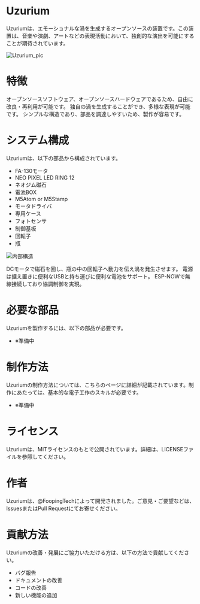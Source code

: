 # Uzurium
Uzuriumは、エモーショナルな渦を生成するオープンソースの装置です。この装置は、音楽や演劇、アートなどの表現活動において、独創的な演出を可能にすることが期待されています。
 
![Uzurium_pic](https://user-images.githubusercontent.com/4471301/230387553-9a522a33-7e51-4807-b8a6-9094ee4bfcd9.png)


# 特徴

オープンソースソフトウェア、オープンソースハードウェアであるため、自由に改良・再利用が可能です。
独自の渦を生成することができ、多様な表現が可能です。
シンプルな構造であり、部品を調達しやすいため、製作が容易です。

# システム構成

Uzuriumは、以下の部品から構成されています。

- FA-130モータ
- NEO PIXEL LED RING 12
- ネオジム磁石
- 電池BOX
- M5Atom or M5Stamp
- モータドライバ
- 専用ケース
- フォトセンサ
- 制御基板
- 回転子
- 瓶

![内部構造](https://user-images.githubusercontent.com/4471301/230392971-7a4f7620-4429-47e3-91af-170f551910af.png)

DCモータで磁石を回し、瓶の中の回転子へ動力を伝え渦を発生させます。 電源は据え置きに便利なUSBと持ち運びに便利な電池をサポート。 ESP-NOWで無線接続しており協調制御を実現。

# 必要な部品

Uzuriumを製作するには、以下の部品が必要です。

- ※準備中

# 制作方法

Uzuriumの制作方法については、こちらのページに詳細が記載されています。制作にあたっては、基本的な電子工作のスキルが必要です。

- ※準備中


# ライセンス

Uzuriumは、MITライセンスのもとで公開されています。詳細は、LICENSEファイルを参照してください。

# 作者

Uzuriumは、@FoopingTechによって開発されました。ご意見・ご要望などは、IssuesまたはPull Requestにてお寄せください。

# 貢献方法

Uzuriumの改善・発展にご協力いただける方は、以下の方法で貢献してください。

- バグ報告
- ドキュメントの改善
- コードの改善
- 新しい機能の追加
